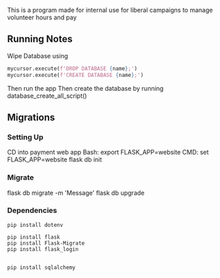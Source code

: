 This is a program made for internal use for liberal campaigns to manage volunteer hours and pay

## Running Notes
Wipe Database using
```python
mycursor.execute(f'DROP DATABASE {name};')
mycursor.execute(f'CREATE DATABASE {name};')
```
Then run the app
Then create the database by running database_create_all_script()

## Migrations
### Setting Up
CD into payment web app
Bash: export FLASK_APP=website
CMD: set FLASK_APP=website
flask db init
### Migrate
flask db migrate -m 'Message'
flask db upgrade


### Dependencies
```
pip install dotenv

pip install flask
pip install Flask-Migrate
pip install flask_login


pip install sqlalchemy
```